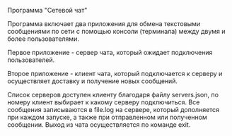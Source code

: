 Программа "Сетевой чат"

Программа включает два приложения для обмена текстовыми сообщениями по сети с помощью консоли (терминала) 
между двумя и более пользователями.

Первое приложение - сервер чата, который ожидает подключения пользователей.

Второе приложение - клиент чата, который подключается к серверу и осуществляет доставку и получение новых сообщений.

Список серверов доступен клиенту благодаря файлу servers.json, 
по номеру клиент выбирает к какому серверу подключиться. 
Все сообщения записываются в file.log на сервере, 
который дополняется при каждом запуске, а также при отправленном или полученном сообщении. 
Выход из чата осуществляется по команде exit.